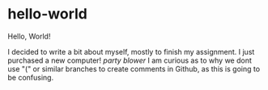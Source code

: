 # hello-world
Hello, World!

I decided to write a bit about myself, mostly to finish my assignment. I just purchased a new computer! *party blower*
I am curious as to why we dont use "(" or similar branches to create comments in Github, as this is going to be confusing. 
